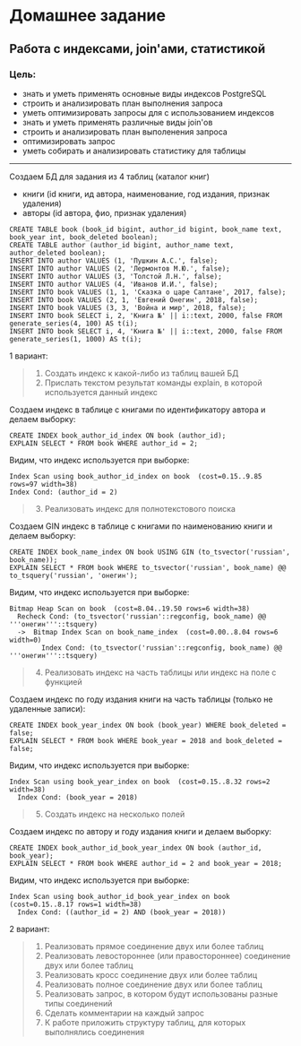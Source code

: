 # Домашнее задание
## Работа с индексами, join'ами, статистикой
### Цель:
* знать и уметь применять основные виды индексов PostgreSQL
* строить и анализировать план выполнения запроса 
* уметь оптимизировать запросы для с использованием индексов 
* знать и уметь применять различные виды join'ов 
* строить и анализировать план выполенения запроса 
* оптимизировать запрос 
* уметь собирать и анализировать статистику для таблицы
---

Создаем БД для задания из 4 таблиц (каталог книг)
- книги (id книги, ид автора, наименование, год издания, признак удаления)
- авторы (id автора, фио, признак удаления)
```
CREATE TABLE book (book_id bigint, author_id bigint, book_name text, book_year int, book_deleted boolean);
CREATE TABLE author (author_id bigint, author_name text, author_deleted boolean);
INSERT INTO author VALUES (1, 'Пушкин А.С.', false);
INSERT INTO author VALUES (2, 'Лермонтов М.Ю.', false);
INSERT INTO author VALUES (3, 'Толстой Л.Н.', false);
INSERT INTO author VALUES (4, 'Иванов И.И.', false);
INSERT INTO book VALUES (1, 1, 'Сказка о царе Салтане', 2017, false);
INSERT INTO book VALUES (2, 1, 'Евгений Онегин', 2018, false);
INSERT INTO book VALUES (3, 3, 'Война и мир', 2018, false);
INSERT INTO book SELECT i, 2, 'Книга №' || i::text, 2000, false FROM generate_series(4, 100) AS t(i);
INSERT INTO book SELECT i, 4, 'Книга №' || i::text, 2000, false FROM generate_series(1, 1000) AS t(i); 
```

1 вариант:  
> 1. Создать индекс к какой-либо из таблиц вашей БД 
> 2. Прислать текстом результат команды explain, в которой используется данный индекс

Создаем индекс в таблице с книгами по идентификатору автора и делаем выборку:
```
CREATE INDEX book_author_id_index ON book (author_id);
EXPLAIN SELECT * FROM book WHERE author_id = 2;
```
Видим, что индекс используется при выборке:  
```
Index Scan using book_author_id_index on book  (cost=0.15..9.85 rows=97 width=38)  
Index Cond: (author_id = 2)  
```

> 3. Реализовать индекс для полнотекстового поиска

Создаем GIN индекс в таблице с книгами по наименованию книги и делаем выборку:
```
CREATE INDEX book_name_index ON book USING GIN (to_tsvector('russian', book_name));
EXPLAIN SELECT * FROM book WHERE to_tsvector('russian', book_name) @@ to_tsquery('russian', 'онегин');
```
Видим, что индекс используется при выборке:
```
Bitmap Heap Scan on book  (cost=8.04..19.50 rows=6 width=38)  
  Recheck Cond: (to_tsvector('russian'::regconfig, book_name) @@ '''онегин'''::tsquery)
  ->  Bitmap Index Scan on book_name_index  (cost=0.00..8.04 rows=6 width=0)
        Index Cond: (to_tsvector('russian'::regconfig, book_name) @@ '''онегин'''::tsquery)  
```

> 4. Реализовать индекс на часть таблицы или индекс на поле с функцией 

Создаем индекс по году издания книги на часть таблицы (только не удаленные записи):
```
CREATE INDEX book_year_index ON book (book_year) WHERE book_deleted = false;
EXPLAIN SELECT * FROM book WHERE book_year = 2018 and book_deleted = false;
```
Видим, что индекс используется при выборке:
```
Index Scan using book_year_index on book  (cost=0.15..8.32 rows=2 width=38)
  Index Cond: (book_year = 2018)  
```

> 5. Создать индекс на несколько полей

Создаем индекс по автору и году издания книги и делаем выборку:
```
CREATE INDEX book_author_id_book_year_index ON book (author_id, book_year);
EXPLAIN SELECT * FROM book WHERE author_id = 2 and book_year = 2018;
```
Видим, что индекс используется при выборке:
```
Index Scan using book_author_id_book_year_index on book  (cost=0.15..8.17 rows=1 width=38)
  Index Cond: ((author_id = 2) AND (book_year = 2018))  
```

2 вариант:  
>  1. Реализовать прямое соединение двух или более таблиц
>  2. Реализовать левостороннее (или правостороннее) соединение двух или более таблиц 
>  3. Реализовать кросс соединение двух или более таблиц 
>  4. Реализовать полное соединение двух или более таблиц 
>  5. Реализовать запрос, в котором будут использованы разные типы соединений 
>  6. Сделать комментарии на каждый запрос 
>  7. К работе приложить структуру таблиц, для которых выполнялись соединения

